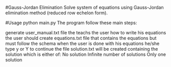 #Gauss-Jordan Elimination
Solve system of equations using Gauss-Jordan elimination method (reduced row echelon form).

#Usage
python main.py
The program follow these main steps:

generate user_manual.txt file the teachs the user how to write his equations
the user should create equations.txt file that contains the equations but must follow the schema
when the user is done with his equations he/she type y or Y to continue
the file solution.txt will be created containing the solution which is either of:
No solution
Infinite number of solutions
Only one solution
